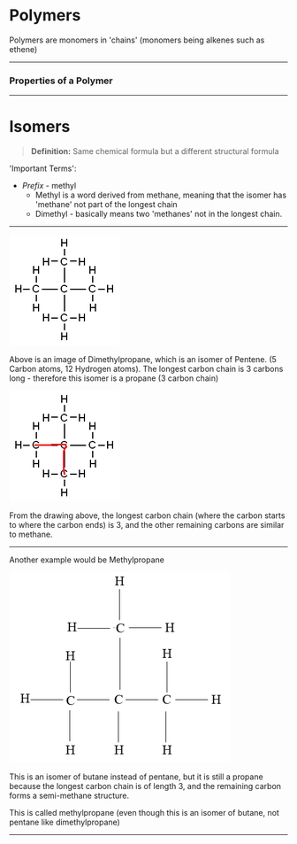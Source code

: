 # Polymers

Polymers are monomers in 'chains' (monomers being alkenes such as ethene)

---

### Properties of a Polymer

---

# Isomers

> **Definition:** Same chemical formula but a different structural formula

'Important Terms':

- *Prefix* - methyl
  - Methyl is a word derived from methane, meaning that the isomer has 'methane' not part of the longest chain
  - Dimethyl - basically means two 'methanes' not in the longest chain.

---

![](images\dimethylpropane.png)

Above is an image of Dimethylpropane, which is an isomer of Pentene. (5 Carbon atoms, 12 Hydrogen atoms). The longest carbon chain is 3 carbons long - therefore this isomer is a propane (3 carbon chain)

![](images\dimethylpropane-drawing.png)

From the drawing above, the longest carbon chain (where the carbon starts to where the carbon ends) is 3, and the other remaining carbons are similar to methane.

---

Another example would be Methylpropane

![](images/methylpropane.jpg)

This is an isomer of butane instead of pentane, but it is still a propane because the longest carbon chain is of length 3, and the remaining carbon forms a semi-methane structure.

This is called methylpropane (even though this is an isomer of butane, not pentane like dimethylpropane)

---
